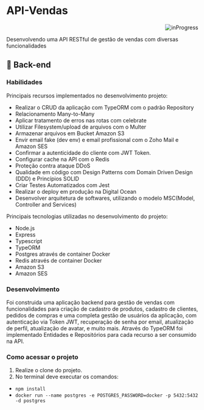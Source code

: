 # API-Vendas

<div align="right">
  <img alt="inProgress" src="https://img.shields.io/badge/inProgress-black?style=for-the-badge" />
</div>

Desenvolvendo uma API RESTful de gestão de vendas com diversas funcionalidades

## :pushpin: Back-end

### Habilidades

Principais recursos implementados no desenvolvimento projeto:

- Realizar o CRUD da aplicação com TypeORM com o padrão Repository
- Relacionamento Many-to-Many
- Aplicar tratamento de erros nas rotas com celebrate
- Utilizar Filesystem/upload de arquivos com o Multer
- Armazenar arquivos em Bucket Amazon S3
- Envir email fake (dev env) e email profissional com o Zoho Mail e Amazon SES
- Confirmar a autenticidade do cliente com JWT Token.
- Configurar cache na API com o Redis
- Proteção contra ataque DDoS
- Qualidade em código com Design Patterns com Domain Driven Design (DDD) e Princípios SOLID
- Criar Testes Automatizados com Jest
- Realizar o deploy em produção na Digital Ocean
- Desenvolver arquitetura de softwares, utilizando o modelo MSC(Model, Controller and Services)


Principais tecnologias utilizadas no desenvolvimento do projeto:

- Node.js
- Express
- Typescript
- TypeORM
- Postgres através de container Docker
- Redis através de container Docker
- Amazon S3
- Amazon SES


### Desenvolvimento

Foi construida uma aplicação backend para gestão de vendas com funcionalidades para criação de cadastro de produtos, cadastro de clientes, pedidos de compras e uma completa gestão de usuários da aplicação, com autenticação via Token JWT, recuperação de senha por email, atualização de perfil, atualização de avatar, e muito mais. Através do TypeORM foi implementado Entidades e Repositórios para cada recurso a ser consumido na API.

### Como acessar o projeto

1. Realize o clone do projeto.
2. No terminal deve executar os comandos:
- `npm install`
- `docker run --name postgres -e POSTGRES_PASSWORD=docker -p 5432:5432 -d postgres`
